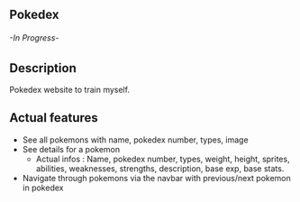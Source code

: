 ## Pokedex
###### -In Progress-  
## Description  
Pokedex website to train myself.  
## Actual features  
 - See all pokemons with name, pokedex number, types, image  
 - See details for a pokemon  
     - Actual infos : Name, pokedex number, types, weight, height, sprites, abilities, weaknesses, strengths, description, base exp, base stats.
 - Navigate through pokemons via the navbar with previous/next pokemon in pokedex

